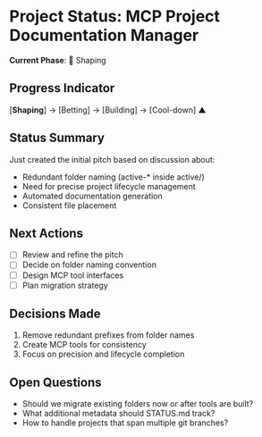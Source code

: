 # Project Status: MCP Project Documentation Manager

**Current Phase**: 🌱 Shaping

## Progress Indicator

[**Shaping**] → [Betting] → [Building] → [Cool-down] ▲

## Status Summary

Just created the initial pitch based on discussion about:

- Redundant folder naming (active-* inside active/)
- Need for precise project lifecycle management
- Automated documentation generation
- Consistent file placement

## Next Actions

- [ ] Review and refine the pitch
- [ ] Decide on folder naming convention
- [ ] Design MCP tool interfaces
- [ ] Plan migration strategy

## Decisions Made

1. Remove redundant prefixes from folder names
2. Create MCP tools for consistency
3. Focus on precision and lifecycle completion

## Open Questions

- Should we migrate existing folders now or after tools are built?
- What additional metadata should STATUS.md track?
- How to handle projects that span multiple git branches?
